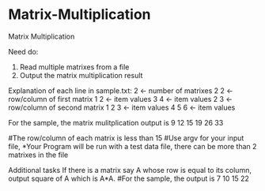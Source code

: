 # Matrix-Multiplication
Matrix Multiplication 

Need do:
1) Read multiple matrixes from a file
2) Output the matrix multiplication result 

Explanation of each line in sample.txt:
2 <- number of matrixes
2 2 <- row/column of first matrix
1 2 <- item values
3 4 <- item values
2 3 <- row/column of second matrix
1 2 3 <- item values
4 5 6 <- item values

For the sample, the matrix mulitplication output is
     9    12    15
    19    26    33


#The row/column of each matrix is less than 15
#Use argv for your input file, 
*Your Program will be run with a test data file, there can be more than 2 matrixes in the file


Additional tasks
If there is a matrix say A whose row is equal to its column, output square of A which is A*A.
#For the sample, the output is
     7    10
    15    22
